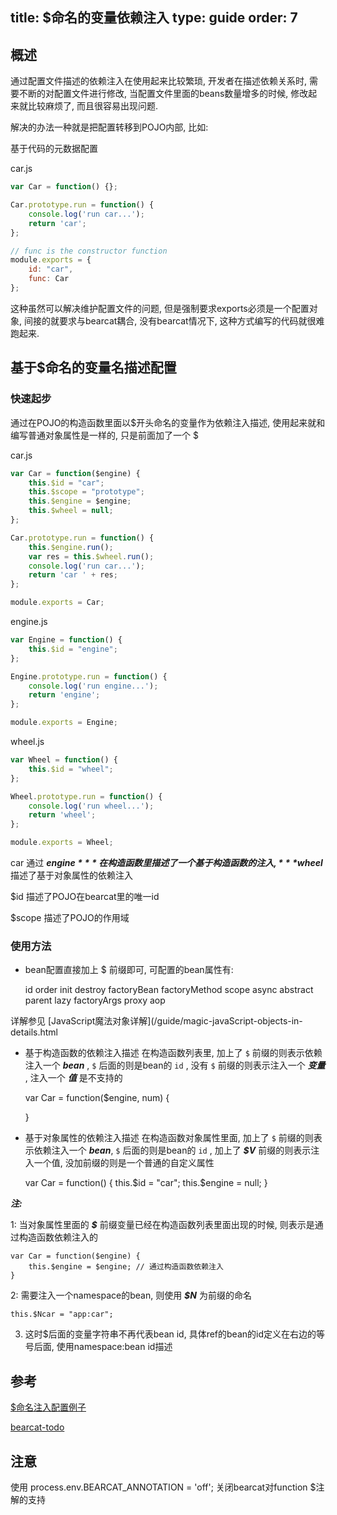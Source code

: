 title: $命名的变量依赖注入
type: guide
order: 7
---

## 概述

通过配置文件描述的依赖注入在使用起来比较繁琐, 开发者在描述依赖关系时, 需要不断的对配置文件进行修改, 当配置文件里面的beans数量增多的时候, 修改起来就比较麻烦了, 而且很容易出现问题.

解决的办法一种就是把配置转移到POJO内部, 比如:

基于代码的元数据配置

car.js

```js
var Car = function() {};

Car.prototype.run = function() {
	console.log('run car...');
	return 'car';
};

// func is the constructor function
module.exports = {
	id: "car",
	func: Car
};
```

这种虽然可以解决维护配置文件的问题, 但是强制要求exports必须是一个配置对象, 间接的就要求与bearcat耦合, 没有bearcat情况下, 这种方式编写的代码就很难跑起来.




## 基于$命名的变量名描述配置


### 快速起步

通过在POJO的构造函数里面以$开头命名的变量作为依赖注入描述, 使用起来就和编写普通对象属性是一样的, 只是前面加了一个 $

car.js

```js
var Car = function($engine) {
	this.$id = "car";
	this.$scope = "prototype";
	this.$engine = $engine;
	this.$wheel = null;
};

Car.prototype.run = function() {
	this.$engine.run();
	var res = this.$wheel.run();
	console.log('run car...');
	return 'car ' + res;
};

module.exports = Car;
```

engine.js

```js
var Engine = function() {
    this.$id = "engine";
};

Engine.prototype.run = function() {
    console.log('run engine...');
    return 'engine';
};

module.exports = Engine;
```

wheel.js

```js
var Wheel = function() {
	this.$id = "wheel";
};

Wheel.prototype.run = function() {
	console.log('run wheel...');
	return 'wheel';
};

module.exports = Wheel;
```

car 通过 ***$engine*** 在构造函数里描述了一个基于构造函数的注入, ***$wheel*** 描述了基于对象属性的依赖注入

$id 描述了POJO在bearcat里的唯一id

$scope 描述了POJO的作用域


### 使用方法

* bean配置直接加上 $ 前缀即可, 可配置的bean属性有:

    id
    order
    init
    destroy
    factoryBean
    factoryMethod
    scope
    async
    abstract
    parent
    lazy
    factoryArgs
    proxy
    aop

详解参见 [JavaScript魔法对象详解](/guide/magic-javaScript-objects-in-details.html

* 基于构造函数的依赖注入描述 在构造函数列表里, 加上了 `$` 前缀的则表示依赖注入一个 ***bean*** , `$` 后面的则是bean的 `id` , 没有 `$` 前缀的则表示注入一个  ***变量*** , 注入一个 ***值*** 是不支持的

    var Car = function($engine, num) {
            
    }
    
* 基于对象属性的依赖注入描述 在构造函数对象属性里面, 加上了 `$` 前缀的则表示依赖注入一个 ***bean***, `$` 后面的则是bean的 `id` , 加上了 ***$V*** 前缀的则表示注入一个值, 没加前缀的则是一个普通的自定义属性

    var Car = function() {
        this.$id = "car";
        this.$engine = null;
    }
    
***注:***

1: 当对象属性里面的 ***$*** 前缀变量已经在构造函数列表里面出现的时候, 则表示是通过构造函数依赖注入的

    var Car = function($engine) {
    	this.$engine = $engine; // 通过构造函数依赖注入
    }
    
2: 需要注入一个namespace的bean, 则使用 ***$N*** 为前缀的命名

    this.$Ncar = "app:car";
    
3. 这时$后面的变量字符串不再代表bean id, 具体ref的bean的id定义在右边的等号后面, 使用namespace:bean id描述

## 参考

[$命名注入配置例子](https://github.com/bearcatnode/bearcat/tree/master/examples/simple_function_annotation)

[bearcat-todo](https://github.com/bearcatnode/todo/tree/funcAnnotation)

## 注意

使用 process.env.BEARCAT_ANNOTATION = 'off'; 关闭bearcat对function $注解的支持

